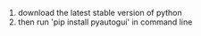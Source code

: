1. download the latest stable version of python
2. then run 'pip install pyautogui' in command line
